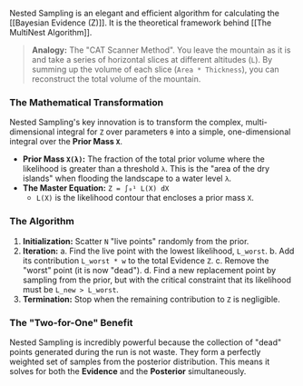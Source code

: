 
Nested Sampling is an elegant and efficient algorithm for calculating the [[Bayesian Evidence (Z)]]. It is the theoretical framework behind [[The MultiNest Algorithm]].

> **Analogy:** The "CAT Scanner Method". You leave the mountain as it is and take a series of horizontal slices at different altitudes (`L`). By summing up the volume of each slice (`Area * Thickness`), you can reconstruct the total volume of the mountain.

### The Mathematical Transformation

Nested Sampling's key innovation is to transform the complex, multi-dimensional integral for `Z` over parameters `θ` into a simple, one-dimensional integral over the **Prior Mass `X`**.

-   **Prior Mass `X(λ)`:** The fraction of the total prior volume where the likelihood is greater than a threshold `λ`. This is the "area of the dry islands" when flooding the landscape to a water level `λ`.
-   **The Master Equation:** `Z = ∫₀¹ L(X) dX`
    -   `L(X)` is the likelihood contour that encloses a prior mass `X`.

### The Algorithm

1.  **Initialization:** Scatter `N` "live points" randomly from the prior.
2.  **Iteration:**
    a. Find the live point with the lowest likelihood, `L_worst`.
    b. Add its contribution `L_worst * w` to the total Evidence `Z`.
    c. Remove the "worst" point (it is now "dead").
    d. Find a new replacement point by sampling from the prior, but with the critical constraint that its likelihood must be `L_new > L_worst`.
3.  **Termination:** Stop when the remaining contribution to `Z` is negligible.

### The "Two-for-One" Benefit

Nested Sampling is incredibly powerful because the collection of "dead" points generated during the run is not waste. They form a perfectly weighted set of samples from the posterior distribution. This means it solves for both the **Evidence** and the **Posterior** simultaneously.